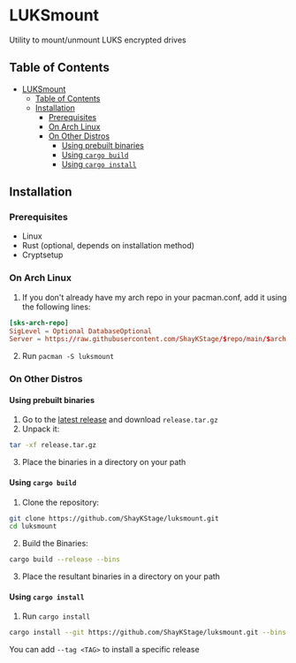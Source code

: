 # LUKSmount

Utility to mount/unmount LUKS encrypted drives

## Table of Contents

- [LUKSmount](#luksmount)
  - [Table of Contents](#table-of-contents)
  - [Installation](#installation)
    - [Prerequisites](#prerequisites)
    - [On Arch Linux](#on-arch-linux)
    - [On Other Distros](#on-other-distros)
      - [Using prebuilt binaries](#using-prebuilt-binaries)
      - [Using `cargo build`](#using-cargo-build)
      - [Using `cargo install`](#using-cargo-install)

## Installation

### Prerequisites

- Linux
- Rust (optional, depends on installation method)
- Cryptsetup

### On Arch Linux

1. If you don't already have my arch repo in your pacman.conf, add it using the following lines:

```conf
[sks-arch-repo]
SigLevel = Optional DatabaseOptional
Server = https://raw.githubusercontent.com/ShayKStage/$repo/main/$arch
```

2. Run `pacman -S luksmount`

### On Other Distros

#### Using prebuilt binaries

1. Go to the [latest release](https://github.com/ShayKStage/luksmount/releases/latest) and download `release.tar.gz`
2. Unpack it:

```bash
tar -xf release.tar.gz
```

3. Place the binaries in a directory on your path

#### Using `cargo build`

1. Clone the repository:

```bash
git clone https://github.com/ShayKStage/luksmount.git
cd luksmount
```

2. Build the Binaries:

```bash
cargo build --release --bins
```

3. Place the resultant binaries in a directory on your path

#### Using `cargo install`

1. Run `cargo install`

```bash
cargo install --git https://github.com/ShayKStage/luksmount.git --bins
```

You can add `--tag <TAG>` to install a specific release

